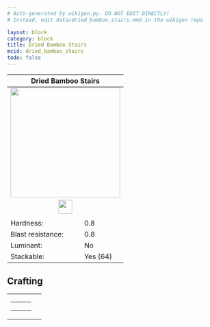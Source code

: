```yaml
---
# Auto-generated by wikigen.py. DO NOT EDIT DIRECTLY!
# Instead, edit data/dried_bamboo_stairs.mmd in the wikigen repo

layout: block
category: block
title: Dried Bamboo Stairs
mcid: dried_bamboo_stairs
todo: false
---
```


<table class="block-info"><thead><tr>
<th colspan=2>Dried Bamboo Stairs</th>
</tr></thead><tbody><tr>
<tr><td colspan=2 style="text-align:center"><img src="/allotment/img/textures/allotment/dried_bamboo_stairs.png" width="256" height="256" alt="" class="preview-icon"></td></tr>
<tr><td colspan=2 style="text-align:center"><img src="/allotment/img/inventory_textures/allotment/dried_bamboo_stairs.png" width="32" height="32" alt="" class="inventory-icon"></td></tr>
<tr><td colspan=2 style="text-align:center"><span class="tool-info tool-hoe tool-level-0" title="Breaks faster with a Hoe"></span></td></tr>
<tr><td>Hardness:</td><td>0.8</td></tr>
<tr><td>Blast resistance:</td><td>0.8</td></tr>
<tr><td>Luminant:</td><td>No</td></tr>
<tr><td>Stackable:</td><td>Yes (64)</td></tr>
</tr></tbody></table>

## Crafting

<table class="crafting-recipe crafting-shaped"><tbody><tr>
<td><table class="crafting-grid"><tbody>
<tr>
<td>
<span title="Block of Dried Bamboo" class="item item-allotment:dried_bamboo_block item-type-item" style="background-image:url(&quot;/allotment/img/inventory_textures/allotment/dried_bamboo_block.png&quot;)"></span>
</td>
<td>
<span class="item item-empty-space"></span>
</td>
<td>
<span class="item item-empty-space"></span>
</td>
</tr>
<tr>
<td>
<span title="Block of Dried Bamboo" class="item item-allotment:dried_bamboo_block item-type-item" style="background-image:url(&quot;/allotment/img/inventory_textures/allotment/dried_bamboo_block.png&quot;)"></span>
</td>
<td>
<span title="Block of Dried Bamboo" class="item item-allotment:dried_bamboo_block item-type-item" style="background-image:url(&quot;/allotment/img/inventory_textures/allotment/dried_bamboo_block.png&quot;)"></span>
</td>
<td>
<span class="item item-empty-space"></span>
</td>
</tr>
<tr>
<td>
<span title="Block of Dried Bamboo" class="item item-allotment:dried_bamboo_block item-type-item" style="background-image:url(&quot;/allotment/img/inventory_textures/allotment/dried_bamboo_block.png&quot;)"></span>
</td>
<td>
<span title="Block of Dried Bamboo" class="item item-allotment:dried_bamboo_block item-type-item" style="background-image:url(&quot;/allotment/img/inventory_textures/allotment/dried_bamboo_block.png&quot;)"></span>
</td>
<td>
<span title="Block of Dried Bamboo" class="item item-allotment:dried_bamboo_block item-type-item" style="background-image:url(&quot;/allotment/img/inventory_textures/allotment/dried_bamboo_block.png&quot;)"></span>
</td>
</tr>
</tbody></table></td>
<td class="result">
<div class="result-inner">
<div class="result-slot">
<span title="Dried Bamboo Stairs" class="item item-allotment:dried_bamboo_stairs" style="background-image:url(&quot;/allotment/img/inventory_textures/allotment/dried_bamboo_stairs.png&quot;)"></span>
</div>
</div>
</td>
</tr></tbody></table>